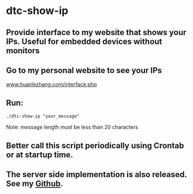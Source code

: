 # dtc-show-ip

## Provide interface to my website that shows your IPs. Useful for embedded devices without monitors

## Go to my personal website to see your IPs
www.huanlezhang.com/interface.php

## Run:
```
./dtc-show-ip "your_message"
```
Note: message length must be less than 20 characters

## Better call this script periodically using Crontab or at startup time.

## The server side implementation is also released. See my [Github](https://github.com/dtczhl/Personal-website).
